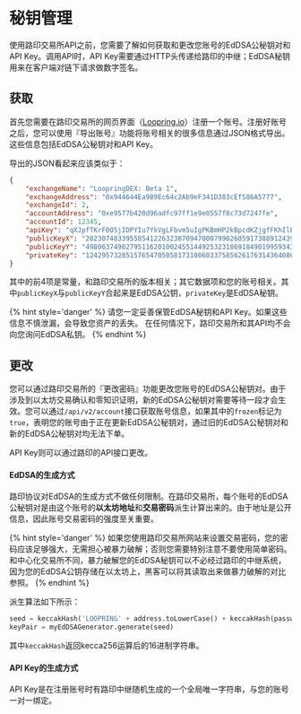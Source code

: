 
# 秘钥管理

使用路印交易所API之前，您需要了解如何获取和更改您账号的EdDSA公秘钥对和API Key。调用API时，API Key需要通过HTTP头传递给路印的中继；EdDSA秘钥用来在客户端对链下请求做数字签名。

## 获取


首先您需要在路印交易所的网页界面（[Loopring.io](https://loopring.io)）注册一个账号。注册好账号之后，您可以使用『导出账号』功能将账号相关的很多信息通过JSON格式导出。这些信息包括EdDSA公秘钥对和API Key。

导出的JSON看起来应该类似于：

```json
{
    "exchangeName": "LoopringDEX: Beta 1",
    "exchangeAddress": "0x944644Ea989Ec64c2Ab9eF341D383cEf586A5777",
    "exchangeId": 2,
    "accountAddress": "0xe9577b420d96adfc97ff1e9e0557f8c73d7247fe",
    "accountId": 12345,
    "apiKey": "qXJpfTKrF0O5jIDPYIu7YkVgLFbvm5uIgPKBmHP2kBpcdKZjgfFKhIlE8evo9lKa",
    "publicKeyX": "20230748339558541226323870947000799026059173889124399831342481595010628000129",
    "publicKeyY": "4980637490279511620100245514492532318691849019959343538108355525575855311214",
    "privateKey": "1242957328515765470505817310060337585626176314364086438653683782645761561015"
}
```

其中的前4项是常量，和路印交易所的版本相关；其它数据项和您的账号相关。其中`publicKeyX`与`publicKeyY`合起来是EdDSA公钥，`privateKey`是EdDSA秘钥。


{% hint style='danger' %}
请您一定妥善保管EdDSA秘钥和API Key。如果这些信息不慎泄漏，会导致您资产的丢失。
在任何情况下，路印交易所和其API均不会向您询问EdDSA私钥。
{% endhint %}


## 更改

您可以通过路印交易所的『更改密码』功能更改您账号的EdDSA公秘钥对。由于涉及到以太坊交易确认和零知识证明，新的EdDSA公秘钥对需要等待一段才会生效。您可以通过`/api/v2/account`接口获取账号信息，如果其中的`frozen`标记为`true`，表明您的账号由于正在更新EdDSA公秘钥对，通过旧的EdDSA公秘钥对和新的EdDSA公秘钥对均无法下单。


API Key则可以通过路印的API接口更改。


#### EdDSA的生成方式
路印协议对EdDSA的生成方式不做任何限制。在路印交易所，每个账号的EdDSA公秘钥对是由这个账号的**以太坊地址**和**交易密码**派生计算出来的。由于地址是公开信息，因此账号交易密码的强度至关重要。


{% hint style='danger' %}
如果您使用路印交易所网站来设置交易密码，您的密码应该足够强大，无需担心被暴力破解；否则您需要特别注意不要使用简单密码。和中心化交易所不同，暴力破解您的EdDSA秘钥可以不必经过路印的中继系统，因为您的EdDSA公钥存储在以太坊上，黑客可以将其读取出来做暴力破解的对比参照。
{% endhint %}


派生算法如下所示：

```python
seed = keccakHash('LOOPRING' + address.toLowerCase() + keccakHash(password))
keyPair = myEdDSAGenerator.generate(seed)
```

其中`keccakHash`返回kecca256运算后的16进制字符串。


#### API Key的生成方式

API Key是在注册账号时有路印中继随机生成的一个全局唯一字符串，与您的账号一对一绑定。

